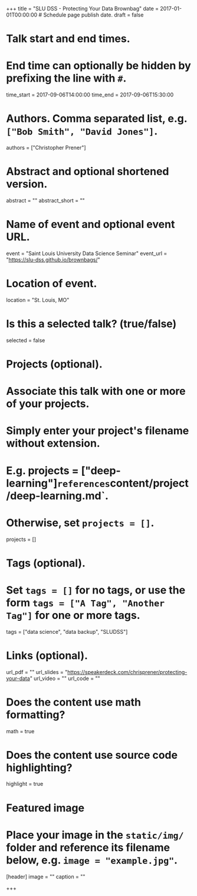 +++
title = "SLU DSS - Protecting Your Data Brownbag"
date = 2017-01-01T00:00:00  # Schedule page publish date.
draft = false

# Talk start and end times.
#   End time can optionally be hidden by prefixing the line with `#`.
time_start = 2017-09-06T14:00:00
time_end = 2017-09-06T15:30:00

# Authors. Comma separated list, e.g. `["Bob Smith", "David Jones"]`.
authors = ["Christopher Prener"]

# Abstract and optional shortened version.
abstract = ""
abstract_short = ""

# Name of event and optional event URL.
event = "Saint Louis University Data Science Seminar"
event_url = "https://slu-dss.github.io/brownbags/"

# Location of event.
location = "St. Louis, MO"

# Is this a selected talk? (true/false)
selected = false

# Projects (optional).
#   Associate this talk with one or more of your projects.
#   Simply enter your project's filename without extension.
#   E.g. projects = ["deep-learning"]` references `content/project/deep-learning.md`.
#   Otherwise, set `projects = []`.
projects = []

# Tags (optional).
#   Set `tags = []` for no tags, or use the form `tags = ["A Tag", "Another Tag"]` for one or more tags.
tags = ["data science", "data backup", "SLUDSS"]

# Links (optional).
url_pdf = ""
url_slides = "https://speakerdeck.com/chrisprener/protecting-your-data"
url_video = ""
url_code = ""

# Does the content use math formatting?
math = true

# Does the content use source code highlighting?
highlight = true

# Featured image
# Place your image in the `static/img/` folder and reference its filename below, e.g. `image = "example.jpg"`.
[header]
image = ""
caption = ""

+++

<script async class="speakerdeck-embed" data-id="060f7063f9064623882b200b1da6bf26" data-ratio="1.33333333333333" src="//speakerdeck.com/assets/embed.js"></script>

